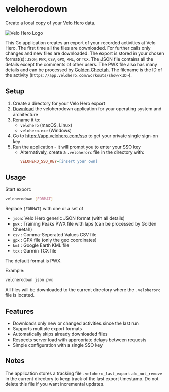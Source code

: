 # veloherodown



Create a local copy of your [Velo Hero](https://www.velohero.com/) data.

![Velo Hero Logo](https://www.velohero.com/static/touchicon.png)

This Go application creates an export of your recorded activities at Velo Hero.
The first time all the files are downloaded.
For further calls only changes and new files are downloaded.
The export is stored in your chosen format(s): `JSON`, `PWX`, `CSV`, `GPX`, `KML`, or `TCX`.
The JSON file contains all the details except the comments of other users.
The PWX file also has many details and can be processed by [Golden Cheetah](http://www.goldencheetah.org/).
The filename is the ID of the activity (`https://app.velohero.com/workouts/show/<ID>`).

## Setup

1. Create a directory for your Velo Hero export
1. [Download](https://github.com/Cyclenerd/veloherodown/releases/latest) the veloherodown application for your operating system and architecture
1. Rename it to:
    * `velohero` (macOS, Linux)
    * `velohero.exe` (Windows)
1. Go to <https://app.velohero.com/sso> to get your private single sign-on key
1. Run the application - it will prompt you to enter your SSO key
    * Alternatively, create a `.veloherorc` file in the directory with:
        ```ini
        VELOHERO_SSO_KEY=[insert your own]
        ```

## Usage

Start export:

```bash
veloherodown [FORMAT]
```

Replace `[FORMAT]` with one or a set of

* `json`: Velo Hero generic JSON format (with all details)
* `pwx` : Training Peaks PWX file with laps (can be processed by Golden Cheetah)
* `csv` : Comma-Seperated Values CSV file
* `gpx` : GPX file (only the geo coordinates)
* `kml` : Google Earth KML file
* `tcx` : Garmin TCX file

The default format is PWX.

Example:

```bash
veloherodown json pwx
```

All files will be downloaded to the current directory where the `.veloherorc` file is located.

## Features

* Downloads only new or changed activities since the last run
* Supports multiple export formats
* Automatically skips already downloaded files
* Respects server load with appropriate delays between requests
* Simple configuration with a single SSO key

## Notes

The application stores a tracking file `.velohero_last_export.do_not_remove` in the current directory to keep track of the last export timestamp. Do not delete this file if you want incremental updates.